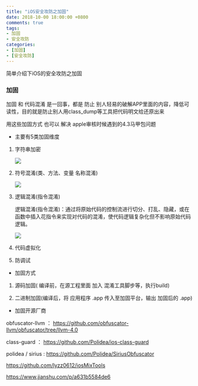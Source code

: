 ```yaml
---
title: "iOS安全攻防之加固"
date: 2018-10-00 18:00:00 +0800
comments: true
tags:
- 加固
- 安全攻防
categories:
- [加固]
- [安全攻防]
---
```


简单介绍下iOS的安全攻防之加固

<!-- more -->

### 加固

加固 和  代码混淆 是一回事，都是 防止 别人轻易的破解APP里面的内容，降低可读性，目的就是防止别人用class_dump等工具把代码明文给还原出来

用这些加固方式 也可以 解决 apple审核时候遇到的4.3马甲包问题

* 主要有5类加固维度

1. 字符串加密
	
	![](/images/strong-1.png)
	
2. 符号混淆(类、方法、变量 名称混淆)
	
	![](/images/strong-2.png)
	
3. 逻辑混淆(指令混淆)
	
	逻辑混淆(指令混淆)：通过将原始代码的控制流进行切分、打乱、隐藏，或在函数中插入花指令来实现对代码的混淆，使代码逻辑复杂化但不影响原始代码逻辑。
	
	![](/images/strong-3.png)
	
4. 代码虚拟化

5. 防调试

* 加固方式

1. 源码加固( 编译前，在源工程里面 加入 混淆工具脚步等，执行build)

2. 二进制加固(编译后，将 应用程序 .app 传入至加固平台，输出 加固后的 .app)

* 加固开源厂商

obfuscator-llvm  ： https://github.com/obfuscator-llvm/obfuscator/tree/llvm-4.0

class-guard  ： https://github.com/Polidea/ios-class-guard

polidea / sirius  :  https://github.com/Polidea/SiriusObfuscator

https://github.com/lyzz0612/iosMixTools

https://www.jianshu.com/p/a631b5584de6


